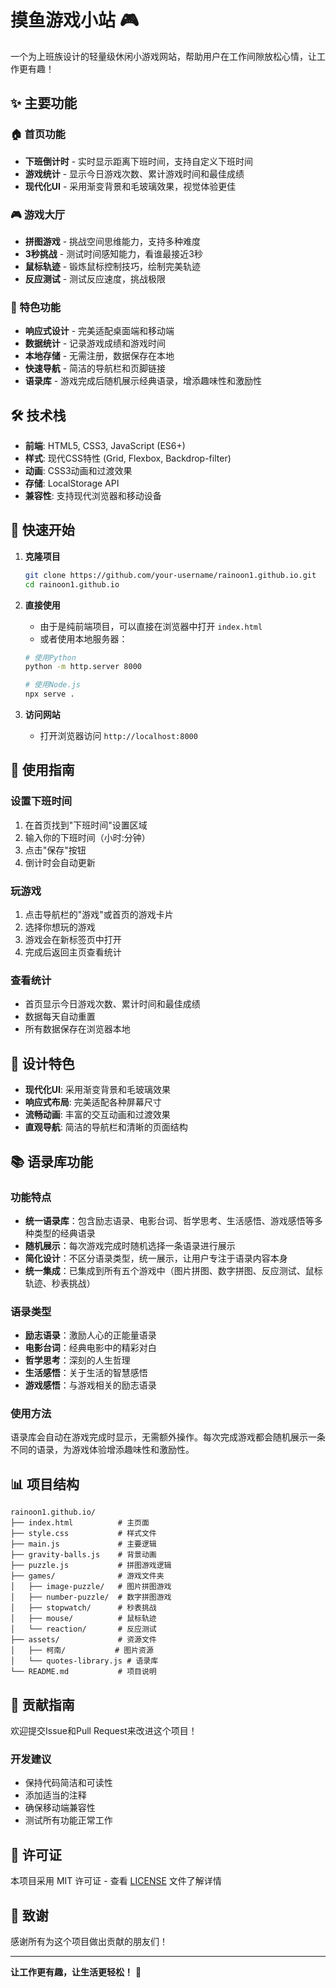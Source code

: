 # 摸鱼游戏小站 🎮

一个为上班族设计的轻量级休闲小游戏网站，帮助用户在工作间隙放松心情，让工作更有趣！

## ✨ 主要功能

### 🏠 首页功能
- **下班倒计时** - 实时显示距离下班时间，支持自定义下班时间
- **游戏统计** - 显示今日游戏次数、累计游戏时间和最佳成绩
- **现代化UI** - 采用渐变背景和毛玻璃效果，视觉体验更佳

### 🎮 游戏大厅
- **拼图游戏** - 挑战空间思维能力，支持多种难度
- **3秒挑战** - 测试时间感知能力，看谁最接近3秒
- **鼠标轨迹** - 锻炼鼠标控制技巧，绘制完美轨迹
- **反应测试** - 测试反应速度，挑战极限

### 🎯 特色功能
- **响应式设计** - 完美适配桌面端和移动端
- **数据统计** - 记录游戏成绩和游戏时间
- **本地存储** - 无需注册，数据保存在本地
- **快速导航** - 简洁的导航栏和页脚链接
- **语录库** - 游戏完成后随机展示经典语录，增添趣味性和激励性

## 🛠️ 技术栈

- **前端**: HTML5, CSS3, JavaScript (ES6+)
- **样式**: 现代CSS特性 (Grid, Flexbox, Backdrop-filter)
- **动画**: CSS3动画和过渡效果
- **存储**: LocalStorage API
- **兼容性**: 支持现代浏览器和移动设备

## 🚀 快速开始

1. **克隆项目**
   ```bash
   git clone https://github.com/your-username/rainoon1.github.io.git
   cd rainoon1.github.io
   ```

2. **直接使用**
   - 由于是纯前端项目，可以直接在浏览器中打开 `index.html`
   - 或者使用本地服务器：
   ```bash
   # 使用Python
   python -m http.server 8000
   
   # 使用Node.js
   npx serve .
   ```

3. **访问网站**
   - 打开浏览器访问 `http://localhost:8000`

## 📱 使用指南

### 设置下班时间
1. 在首页找到"下班时间"设置区域
2. 输入你的下班时间（小时:分钟）
3. 点击"保存"按钮
4. 倒计时会自动更新

### 玩游戏
1. 点击导航栏的"游戏"或首页的游戏卡片
2. 选择你想玩的游戏
3. 游戏会在新标签页中打开
4. 完成后返回主页查看统计

### 查看统计
- 首页显示今日游戏次数、累计时间和最佳成绩
- 数据每天自动重置
- 所有数据保存在浏览器本地

## 🎨 设计特色

- **现代化UI**: 采用渐变背景和毛玻璃效果
- **响应式布局**: 完美适配各种屏幕尺寸
- **流畅动画**: 丰富的交互动画和过渡效果
- **直观导航**: 简洁的导航栏和清晰的页面结构

## 📚 语录库功能

### 功能特点
- **统一语录库**：包含励志语录、电影台词、哲学思考、生活感悟、游戏感悟等多种类型的经典语录
- **随机展示**：每次游戏完成时随机选择一条语录进行展示
- **简化设计**：不区分语录类型，统一展示，让用户专注于语录内容本身
- **统一集成**：已集成到所有五个游戏中（图片拼图、数字拼图、反应测试、鼠标轨迹、秒表挑战）

### 语录类型
- **励志语录**：激励人心的正能量语录
- **电影台词**：经典电影中的精彩对白
- **哲学思考**：深刻的人生哲理
- **生活感悟**：关于生活的智慧感悟
- **游戏感悟**：与游戏相关的励志语录

### 使用方法
语录库会自动在游戏完成时显示，无需额外操作。每次完成游戏都会随机展示一条不同的语录，为游戏体验增添趣味性和激励性。

## 📊 项目结构

```
rainoon1.github.io/
├── index.html          # 主页面
├── style.css           # 样式文件
├── main.js             # 主要逻辑
├── gravity-balls.js    # 背景动画
├── puzzle.js           # 拼图游戏逻辑
├── games/              # 游戏文件夹
│   ├── image-puzzle/   # 图片拼图游戏
│   ├── number-puzzle/  # 数字拼图游戏
│   ├── stopwatch/      # 秒表挑战
│   ├── mouse/          # 鼠标轨迹
│   └── reaction/       # 反应测试
├── assets/             # 资源文件
│   ├── 柯南/           # 图片资源
│   └── quotes-library.js # 语录库
└── README.md           # 项目说明
```

## 🤝 贡献指南

欢迎提交Issue和Pull Request来改进这个项目！

### 开发建议
- 保持代码简洁和可读性
- 添加适当的注释
- 确保移动端兼容性
- 测试所有功能正常工作

## 📄 许可证

本项目采用 MIT 许可证 - 查看 [LICENSE](LICENSE) 文件了解详情

## 🙏 致谢

感谢所有为这个项目做出贡献的朋友们！

---

**让工作更有趣，让生活更轻松！** 🎉
